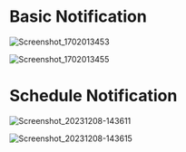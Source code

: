 # Basic Notification

![Screenshot_1702013453](https://github.com/mzunohkaru/Flutter-Sample-Awesome-Notification/assets/99012157/a902b411-87b1-4494-860c-7212dddc3868)

![Screenshot_1702013455](https://github.com/mzunohkaru/Flutter-Sample-Awesome-Notification/assets/99012157/135eac22-9592-4f5e-9277-dbee2a2b6b37)

# Schedule Notification

![Screenshot_20231208-143611](https://github.com/mzunohkaru/Flutter-Sample-Awesome-Notification/assets/99012157/e3ba26fd-b164-4c18-86ed-b18a838ccee6)


![Screenshot_20231208-143615](https://github.com/mzunohkaru/Flutter-Sample-Awesome-Notification/assets/99012157/ee56303d-e792-4f7b-89b7-a13704a45bfc)